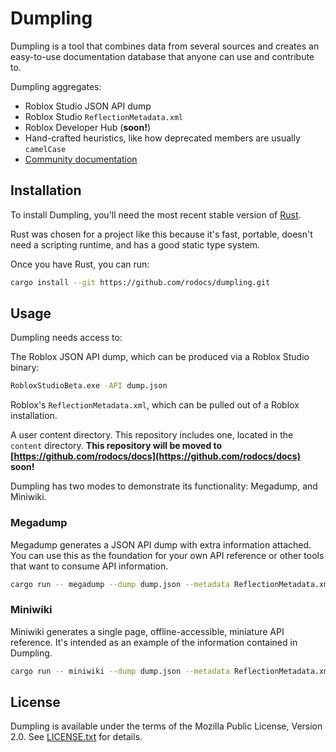 # Dumpling
Dumpling is a tool that combines data from several sources and creates an easy-to-use documentation database that anyone can use and contribute to.

Dumpling aggregates:
* Roblox Studio JSON API dump
* Roblox Studio `ReflectionMetadata.xml`
* Roblox Developer Hub (**soon!**)
* Hand-crafted heuristics, like how deprecated members are usually `camelCase`
* [Community documentation](https://github.com/rodocs/docs)

## Installation
To install Dumpling, you'll need the most recent stable version of [Rust](https://www.rust-lang.org/).

Rust was chosen for a project like this because it's fast, portable, doesn't need a scripting runtime, and has a good static type system.

Once you have Rust, you can run:

```sh
cargo install --git https://github.com/rodocs/dumpling.git
```

## Usage
Dumpling needs access to:

The Roblox JSON API dump, which can be produced via a Roblox Studio binary:

```sh
RobloxStudioBeta.exe -API dump.json
```

Roblox's `ReflectionMetadata.xml`, which can be pulled out of a Roblox installation.

A user content directory. This repository includes one, located in the `content` directory. **This repository will be moved to [https://github.com/rodocs/docs](https://github.com/rodocs/docs) soon!**

Dumpling has two modes to demonstrate its functionality: Megadump, and Miniwiki.

### Megadump
Megadump generates a JSON API dump with extra information attached. You can use this as the foundation for your own API reference or other tools that want to consume API information.

```sh
cargo run -- megadump --dump dump.json --metadata ReflectionMetadata.xml --content content -o megadump.json
```

### Miniwiki
Miniwiki generates a single page, offline-accessible, miniature API reference. It's intended as an example of the information contained in Dumpling.

```sh
cargo run -- miniwiki --dump dump.json --metadata ReflectionMetadata.xml --content content -o miniwiki.html
```

## License
Dumpling is available under the terms of the Mozilla Public License, Version 2.0. See [LICENSE.txt](LICENSE.txt) for details.
